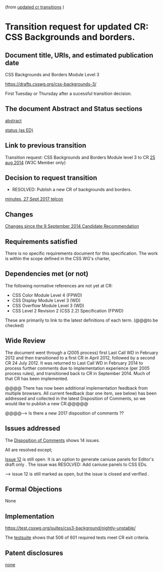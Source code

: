 (from [updated cr transitions](https://www.w3.org/Guide/transitions?profile=CR&cr=substantive) )

# Transition request for updated CR: CSS Backgrounds and borders. 

## Document title, URIs, and estimated publication date

CSS Backgrounds and Borders Module Level 3

https://drafts.csswg.org/css-backgrounds-3/

First Tuesday or Thursday after a sucessful transition decision.

## The document Abstract and Status sections

[abstract](https://drafts.csswg.org/css-backgrounds-3/#abstract)

[status (as ED)](https://drafts.csswg.org/css-backgrounds-3/#status)

## Link to previous transition 

Transition request: CSS Backgrounds and Borders Module level 3 to CR
[25 aug 2014](https://lists.w3.org/Archives/Member/chairs/2014JulSep/0095.html) (W3C Member only)

## Decision to request transition

  - RESOLVED: Publish a new CR of backgrounds and borders.

[minutes, 27 Sept 2017 telcon](https://lists.w3.org/Archives/Public/www-style/2017Sep/0054.html)

## Changes

[Changes since the 9 September 2014 Candidate Recommendation](https://drafts.csswg.org/css-backgrounds-3/#changes)

## Requirements satisfied

There is no specific requirements document for this specification. The work 
is within the scope defined in the CSS WG's charter,

## Dependencies met (or not)

The following normative references are not yet at CR:

* CSS Color Module Level 4     (FPWD)
* CSS Display Module Level 3   (WD)
* CSS Overflow Module Level 3   (WD)
* CSS Level 2 Revision 2 (CSS 2.2) Specification  (FPWD)

These are primarily to link to the latest definitions of each term.  (@@@to be checked)

## Wide Review

The document went through a (2005 process) first Last Call WD in  February 2012 and then transitioned 
to a first CR in April 2012, followed by a second CR 24 July 2012.
It was returned to Last Call WD in February 2014 to process further comments due to implementation experience
(per 2005 process rules), and transitioned back to CR in September 2014. Much of that CR has been implemented.



@@@@ There has now been additional implementation feedback 
from multiple browsers. All current feedback (bar one item, see below) has 
been addressed and collected in the latest Disposition 
of Comments, so we would like to publish a new CR.@@@@@

@@@@--> Is there a new 2017 disposition of comments ??

## Issues addressed

The [Disposition of Comments](https://drafts.csswg.org/css-backgrounds-3/issues-cr-2014) shows 14 issues.

All are resolved except; 

[Issue 12](https://github.com/w3c/csswg-drafts/issues/1219) is still open. It is an option to generate caniuse panels for Editor's draft only .
The issue was RESOLVED: Add caniuse panels to CSS EDs.

--> issue 12 is still marked as open, but the issue is closed and verified .

## Formal Objections

None

## Implementation

https://test.csswg.org/suites/css3-background/nightly-unstable/

The [testsuite](https://test.csswg.org/harness/results/css3-background_dev/grouped/) shows that
506 of 601 required tests meet CR exit criteria.


## Patent disclosures

[none](https://www.w3.org/2004/01/pp-impl/32061/status)
